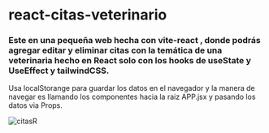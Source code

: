 # react-citas-veterinario

### Este en una pequeña  web hecha con vite-react , donde podrás agregar editar y eliminar  citas con la temática de una veterinaria hecho en React solo con los hooks de useState y UseEffect y tailwindCSS.

Usa localStorange para guardar los datos en el navegador y la manera de navegar es llamando los componentes hacia la raiz APP.jsx y pasando los datos via Props.

![citasR](https://user-images.githubusercontent.com/79406557/183698122-8f55d962-e435-4ea4-be25-1f20f7940f3b.PNG)
